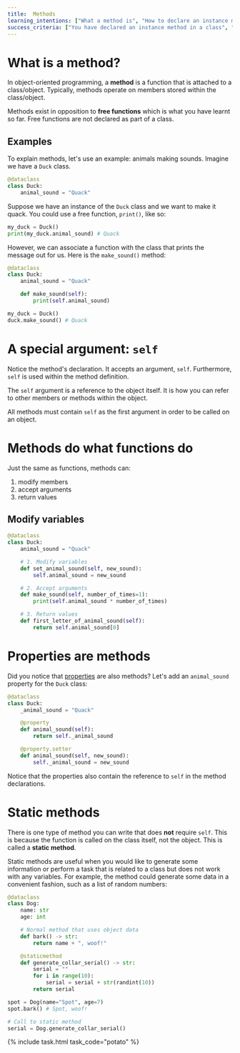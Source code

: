 ```yaml
---
title:  Methods
learning_intentions: ["What a method is", "How to declare an instance method"]
success_criteria: ["You have declared an instance method in a class", "You have called a method on an object"]
---
```


# What is a method?

In object-oriented programming, a **method** is a function that is attached to a class/object. Typically, methods operate on members stored within the class/object.

Methods exist in opposition to **free functions** which is what you have learnt so far. Free functions are not declared as part of a class.

## Examples

To explain methods, let's use an example: animals making sounds. Imagine we have a ``Duck`` class.

```python
@dataclass
class Duck:
    animal_sound = "Quack"
```

Suppose we have an instance of the ``Duck`` class and we want to make it quack. You could use a free function, ``print()``, like so:

```python
my_duck = Duck()
print(my_duck.animal_sound) # Quack
```

However, we can associate a function with the class that prints the message out for us. Here is the ``make_sound()`` method:

```python
@dataclass
class Duck:
    animal_sound = "Quack"

    def make_sound(self):
        print(self.animal_sound)

my_duck = Duck()
duck.make_sound() # Quack
```

# A special argument: ``self``

Notice the method's declaration. It accepts an argument, ``self``. Furthermore, ``self`` is used within the method definition.

The ``self`` argument is a reference to the object itself. It is how you can refer to other members or methods within the object.

All methods must contain ``self`` as the first argument in order to be called on an object.

# Methods do what functions do

Just the same as functions, methods can:
1. modify members
2. accept arguments
3. return values

## Modify variables

```python
@dataclass
class Duck:
    animal_sound = "Quack"

    # 1. Modify variables
    def set_animal_sound(self, new_sound):
        self.animal_sound = new_sound

    # 2. Accept arguments
    def make_sound(self, number_of_times=1):
        print(self.animal_sound * number_of_times)

    # 3. Return values
    def first_letter_of_animal_sound(self):
        return self.animal_sound[0]
```

# Properties are methods

Did you notice that [properties](02.members-and-properties.md) are also methods? Let's add an ``animal_sound`` property for the ``Duck`` class:

```python
@dataclass
class Duck:
    _animal_sound = "Quack"

    @property
    def animal_sound(self):
        return self._animal_sound

    @property.setter
    def animal_sound(self, new_sound):
        self._animal_sound = new_sound
```

Notice that the properties also contain the reference to ``self`` in the method declarations.

# Static methods

There is one type of method you can write that does **not** require ``self``. This is because the function is called on the class itself, not the object. This is called a **static method**.

Static methods are useful when you would like to generate some information or perform a task that is related to a class but does not work with any variables. For example, the method could generate some data in a convenient fashion, such as a list of random numbers:

```python
@dataclass
class Dog:
    name: str
    age: int

    # Normal method that uses object data
    def bark() -> str:
        return name + ", woof!"

    @staticmethod
    def generate_collar_serial() -> str:
        serial = ""
        for i in range(10):
            serial = serial + str(randint(10))
        return serial

spot = Dog(name="Spot", age=7)
spot.bark() # Spot, woof!

# Call to static method
serial = Dog.generate_collar_serial()
```

{% include task.html task_code="potato" %}